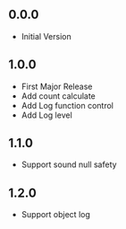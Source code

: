 ## 0.0.0

-   Initial Version

## 1.0.0

-   First Major Release
-   Add count calculate
-   Add Log function control
-   Add Log level

## 1.1.0

-   Support sound null safety

## 1.2.0

-   Support object log
